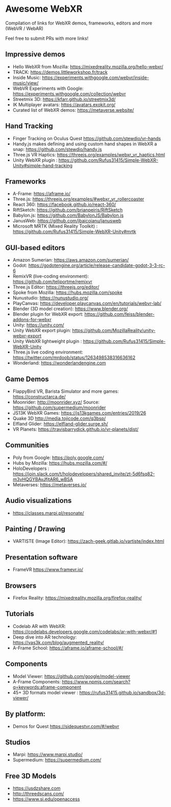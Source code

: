 # Awesome WebXR
Compilation of links for WebXR demos, frameworks, editors and more (WebVR / WebAR)

Feel free to submit PRs with more links! 

## Impressive demos

- Hello WebXR from Mozilla: https://mixedreality.mozilla.org/hello-webxr/
- TRACK: https://demos.littleworkshop.fr/track
- Inside Music: https://experiments.withgoogle.com/webvr/inside-music/view/
- WebVR Experiments with Google: https://experiments.withgoogle.com/collection/webvr
- Streetmix 3D: https://kfarr.github.io/streetmix3d/
- IK Multiplayer avatars: https://avatars.exokit.org/
- Curated list of WebXR demos: https://metaverse.website/

## Hand Tracking

- Finger Tracking on Oculus Quest https://github.com/stewdio/vr-hands
- Handy.js makes defining and using custom hand shapes in WebXR a snap: https://github.com/stewdio/handy.js
- Three.js VR Haptics: https://threejs.org/examples/webxr_vr_haptics.html
- Unity WebXR plugin : https://github.com/Rufus31415/Simple-WebXR-Unity#simple-hand-tracking

## Frameworks

- A-Frame: https://aframe.io/
- Three.js: https://threejs.org/examples/#webxr_vr_rollercoaster
- React 360: https://facebook.github.io/react-360/
- RiftSketch: https://github.com/brianpeiris/RiftSketch
- Babylon.js: https://github.com/BabylonJS/Babylon.js
- JanusWeb: https://github.com/jbaicoianu/janusweb
- Microsoft MRTK (Mixed Reality Toolkit) : https://github.com/Rufus31415/Simple-WebXR-Unity#mrtk

## GUI-based editors

- Amazon Sumerian: https://aws.amazon.com/sumerian/
- Godot: https://godotengine.org/article/release-candidate-godot-3-3-rc-6
- RemixVR (live-coding environment): https://github.com/teliportme/remixvr
- Three.js Editor: https://threejs.org/editor/
- Spoke from Mozilla: https://hubs.mozilla.com/spoke
- Nunustudio: https://nunustudio.org/
- PlayCanvas: https://developer.playcanvas.com/en/tutorials/webvr-lab/
- Blender (3D model creation): https://www.blender.org/
- Blender plugin for WebXR export: https://github.com/feiss/blender-addons-for-webxr
- Unity: https://unity.com/
- Unity WebXR export plugin: https://github.com/MozillaReality/unity-webxr-export
- Unity WebXR lightweight plugin : https://github.com/Rufus31415/Simple-WebXR-Unity
- Three.js live coding environment: https://twitter.com/mrdoob/status/1263498538316636162
- Wonderland: https://wonderlandengine.com 

## Game Demos

- FlappyBird VR, Barista Simulator and more games: https://constructarca.de/
- Moonrider: http://moonrider.xyz/ Source: https://github.com/supermedium/moonrider
- JS13K WebXR Games: https://js13kgames.com/entries/2019/26
- Quake 3D http://media.tojicode.com/q3bsp/
- Elfland Glider: https://elfland-glider.surge.sh/
- VR Planets: https://travisbarrydick.github.io/vr-planets/dist/

## Communities

- Poly from Google: https://poly.google.com/
- Hubs by Mozilla: https://hubs.mozilla.com/#/
- HoloDevelopers : https://join.slack.com/t/holodevelopers/shared_invite/zt-5d6fsq82-m3vHQGYBAvJfjtAR6_wBSA
- Metaverses: https://metaverses.io/

## Audio visualizations

- https://classes.marpi.pl/resonate/

## Painting / Drawing

- VARTISTE (Image Editor): https://zach-geek.gitlab.io/vartiste/index.html

## Presentation software

- FrameVR https://www.framevr.io/

## Browsers

- Firefox Reality: https://mixedreality.mozilla.org/firefox-reality/

## Tutorials

- Codelab AR with WebXR: https://codelabs.developers.google.com/codelabs/ar-with-webxr/#1
- Deep dive into AR technology: https://vas3k.com/blog/augmented_reality/
- A-Frame School: https://aframe.io/aframe-school/#/

## Components

- Model Viewer: https://github.com/google/model-viewer
- A-Frame Components: https://www.npmjs.com/search?q=keywords:aframe-component
- 45+ 3D formats model viewer : https://rufus31415.github.io/sandbox/3d-viewer/

## By platform:

- Demos for Quest https://sidequestvr.com/#/webvr

## Studios

- Marpi: https://www.marpi.studio/
- Supermedium: https://supermedium.com/

## Free 3D Models

- https://usdzshare.com
- http://threedscans.com/
- https://www.si.edu/openaccess


